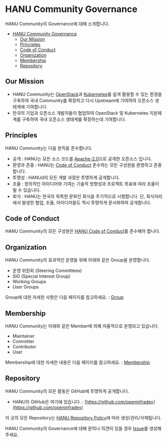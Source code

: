 # HANU Community Governance

HANU Community의 Governance에 대해 소개합니다. 

- [HANU Community Governance](#hanu-community-governance)
  - [Our Mission](#our-mission)
  - [Principles](#principles)
  - [Code of Conduct](#code-of-conduct)
  - [Organization](#organization)
  - [Membership](#membership)
  - [Repository](#repository)


## Our Mission 
- HANU Community는 [OpenStack](https://www.openstack.org/)과 [Kubernetes](https://kubernetes.io/)를 쉽게 활용할 수 있는 환경을 구축하여 국내 Community를 확장하고 다시 Upstream에 기여하여 오픈소스 생태계에 기여합니다. 
- 한국의 기업과 오픈소스 개발자들이 협업하여 OpenStack 및 Kubernetes 지원체계를 구축하여 국내 오픈소스 생태계를 확장하는데 기여합니다. 

## Principles

HANU Community는 다음 원칙을 준수합니다.

* 공개 : HANU는 모든 소스 코드를 [Apache-2.0](https://spdx.org/licenses/Apache-2.0.html)으로 공개한 오픈소스 입니다. 
* 환영과 존중 : HANU는 [Code of Conduct](#code-of-conduct) 준수하는 모든 구성원을 환영하고 존중합니다. 
* 투명성 : HANUd의 모든 개발 과정은 투명하게 공개합니다. 
* 조율 : 창의적인 아이디어와 기여는 기술적 방향성과 프로젝트 목표에 따라 조율이 될 수 있습니다.
* 회식 : HANU는 한국의 독특한 문화인 회식을 주기적으로 시행합니다. 단, 회식자리에서 발생한 협업, 조율, 아이디어들도 역시 투명하게 문서화하여 공개합니다. 

## Code of Conduct

HANU Community의 모든 구성원은 [HANU Code of Conduct](../code-of-conduct.md)를 준수해야 합니다. 


## Organization

HANU Community의 효과적인 운영을 위해 아래와 같은 Group을 운영합니다. 

* 운영 위원회 (Steering Committees)
* SIG (Special Interest Group)
* Working Groups
* User Groups

Group에 대한 자세한 사항은 다음 페이지를 참고하세요. : [Group](./group.md)


## Membership

HANU Community는 아래와 같은 Member에 의해 자율적으로 운영되고 있습니다. 

* Maintainer
* Committer
* Contributor
* User

Membership에 대한 자세한 내용은 다음 페이지를 참고하세요. : [Membership](./membership.md)


## Repository 

HANU Community의 모든 활동은 GitHub에 투명하게 공개합니다. 

* HANU의 GitHub은 여기에 있습니다. : [https://github.com/openinfradev](https://github.com/openinfradev)

이 곳의 모든 Repository는 [HANU Repository Policy](./repository.md)에 따라 생성/관리/삭제됩니다. 


HANU Community의 Governance에 대해 문의나 의견이 있을 경우 [Issue](https://github.com/openinfradev/community-draft/issues/new)를 생성해주세요. 